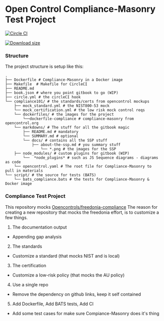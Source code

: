 # Open Control Compliance-Masonry Test Project

[![Circle CI](https://circleci.com/gh/cleanerbot/compliance.png?style=shield&circletoken=f426e413f206dc447eea29b759fd65c4c40a7904)](https://circleci.com/gh/cleanerbot/compliance/tree/master 'View CI builds')

[![Download size](https://images.microbadger.com/badges/image/sometheycallme/compliance.svg)](http://microbadger.com/images/sometheycallme/compliance "View on microbadger.com")


### Structure

The project structure is setup like this:

```
.
├── Dockerfile # Compliance-Masonry in a Docker image 
├── Makefile  # Makefile for CircleCI
├── README.md 
├── book.json # where you point gitbook to go (WIP)
├── circle.yml # the circleCI hook
└── compliance101/ # the standards/certs from opencontrol mockups
    ├── mock_standard.yml # the NIST800-53 mock
    └── mock_certification.yml # the low risk mock control reqs   
    └── dockerfiles/ # the images for the project
        └──dockerfile-compliance # compliance-masonry from opencontrol.org
    └── markdowns/ # The stuff for all the gitbook magic
        ├── README.md # mandatory
        └── SUMMARY.md # optional 
	    └── docs/ # contains all the SSP stuff
	        ├── about-the-ssp.md # you summary stuff
                └── *.png # the images for the SSP
    ├── node_modules/ # custom plugins for gitbook (WIP)
        └──  *node_plugins* # such as JS Sequence diagrams - diagrams as code 
    └── opencontrol.yaml # The root file for Compliance-Masonry to pull in materials
└── script/ # the source for tests (BATS)
    └── bats_compliance.bats # the tests for Compliance-Masonry & Docker image
```


### Compliance Test Project

This repository mocks [Opencontrols/freedonia-compliance](https://github.com/opencontrol)  The reason for creating a new repository that mocks the freedonia effort, is to customize a few things.

1) The documentation output

- Appending gap analysis

2) The standards

- Customize a standard (that mocks NIST and is local)

3) The certification

- Customize a low-risk policy (that mocks the AU policy)

4) Use a single repo

- Remove the dependency on github links, keep it self contained

5) Add Dockerfile, Add BATS tests, Add CI

- Add some test cases for make sure Compiance-Masonry does it's thing
